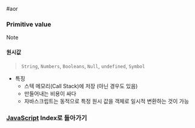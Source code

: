 #aor 
### Primitive value
>[!note]
>#### 원시값
>
>>`String`, `Numbers`, `Booleans`, `Null`, `undefined`, `Symbol`

- 특징
	- 스텍 메모리(Call Stack)에 저장 (아닌 경우도 있음)
	- 만들어내는 비용이 싸다
	- 자바스크립트는 동적으로 특정 원시 값을 객체로 일시적 변환하는 것이 가능

### [JavaScript](../../../Dev-Index/JavaScript.md) Index로 돌아가기